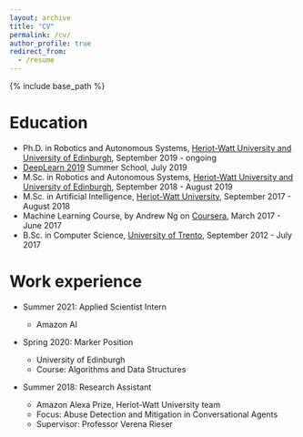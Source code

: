 ```yaml
---
layout: archive
title: "CV"
permalink: /cv/
author_profile: true
redirect_from:
  - /resume
---
```


{% include base_path %}

Education
======
* Ph.D. in Robotics and Autonomous Systems, [Heriot-Watt University and University of Edinburgh](https://www.edinburgh-robotics.org/programme-information-2014-2018-cohorts), September 2019 - ongoing
* [DeepLearn 2019](https://irdta.eu/deeplearn2019/) Summer School, July 2019
* M.Sc. in Robotics and Autonomous Systems, [Heriot-Watt University and University of Edinburgh](https://www.edinburgh-robotics.org/programme-information-2014-2018-cohorts), September 2018 - August 2019
* M.Sc. in Artificial Intelligence, [Heriot-Watt University](https://www.hw.ac.uk/uk/study/postgraduate/artificial-intelligence.htm), September 2017 - August 2018
* Machine Learning Course, by Andrew Ng on [Coursera](https://www.coursera.org/learn/machine-learning), March 2017 - June 2017
* B.Sc. in Computer Science, [University of Trento](https://www.disi.unitn.it/), September 2012 - July 2017

Work experience
======
* Summer 2021: Applied Scientist Intern
  * Amazon AI

* Spring 2020: Marker Position
  * University of Edinburgh
  * Course: Algorithms and Data Structures

* Summer 2018: Research Assistant
  * Amazon Alexa Prize, Heriot-Watt University team
  * Focus: Abuse Detection and Mitigation in Conversational Agents
  * Supervisor: Professor Verena Rieser